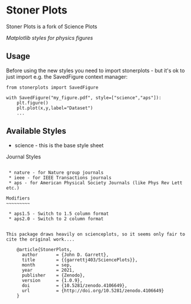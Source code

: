 Stoner Plots
=============

Stoner Plots is a fork of Science Plots

*Matplotlib styles for physics figures*

Usage
-----

Before using the new styles you need to import stonerplots - but it's ok to just import e.g. the SavedFigure context
manager:

    from stonerplots import SavedFigure

    with SavedFigure("my_figure.pdf", style=["science","aps"]):
        plt.figure()
        plt.plot(x,y,label="Dataset")
        ...

Available Styles
----------------

 * science - this is the base style sheet

Journal Styles
~~~~~~~~~~~~~~

 * nature - for Nature group journals
 * ieee - for IEEE Transactions journals
 * aps - for American Physical Society Journals (like Phys Rev Lett etc.)

Modifiers
~~~~~~~~~

 * aps1.5 - Switch to 1.5 column format
 * aps2.0 - Switch to 2 column format


This package draws heavily on scienceplots, so it seems only fair to cite the original work....

    @article{StonerPlots,
      author       = {John D. Garrett},
      title        = {{garrettj403/SciencePlots}},
      month        = sep,
      year         = 2021,
      publisher    = {Zenodo},
      version      = {1.0.9},
      doi          = {10.5281/zenodo.4106649},
      url          = {http://doi.org/10.5281/zenodo.4106649}
    }
